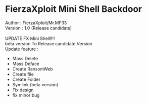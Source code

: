 # FierzaXploit Mini Shell Backdoor
Author : FierzaXploit/Mr.MF33
<br>
Version : 1.0 (Release candidate)    
<br>
UPDATE FX Mini Shell!!!!<br>
beta version To 
Release candidate Version
<br>
Update feature :
- Mass Delete<br>
- Mass Deface<br>
- Create RansomWeb<br>
- Create file<br>
- Create Folder<br>
- Symlink (beta version)<br>
- Fix design<br>
- fix minor bug<br>
